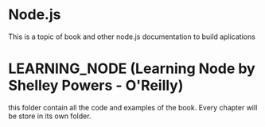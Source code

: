 # Node.js
This is a topic of book and other node.js documentation to build aplications

# LEARNING_NODE (Learning Node by Shelley Powers - O'Reilly)
this folder contain all the code and examples of the book. Every chapter will be store in its own folder.
